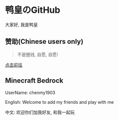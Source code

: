 # 鸭皇のGitHub

大家好, 我是鸭皇

## 赞助(Chinese users only)

> 不是圈钱, 自愿, 自愿!

[点击前往](https://afdian.net/@chenmy1903)

## Minecraft Bedrock

UserName: chenmy1903

English: Welcome to add my friends and play with me

中文: 欢迎你们加我好友, 和我一起玩
